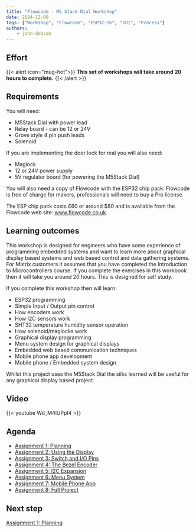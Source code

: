 ```yaml
---
title: "Flowcode - M5 Stack Dial Workshop"
date: 2024-12-09
tags: ["Workshop", "Flowcode", "ESP32-S6", "GUI", "Process"]
authors:
    - john-dobson
---
```




## Effort

{{< alert icon="mug-hot">}}
**This set of workshops will take around 20 hours to complete.**
{{< /alert >}}

## Requirements

You will need:
- M5Stack Dial with power lead
- Relay board - can be 12 or 24V
- Grove style 4 pin push leads
- Solenoid


If you are implementing the door lock for real you will also need:
- Maglock
- 12 or 24V power supply
- 5V regulator board (for powering the M5Stack Dial)

You will also need a copy of Flowcode with the ESP32 chip
pack. Flowcode is free of charge for makers, professionals will
need to buy a Pro license.

The ESP chip pack costs £60 or around $80 and is available
from the Flowcode web site: www.flowcode.co.uk.

## Learning outcomes

This workshop is designed for engineers who have some
experience of programming embedded systems and want to
learn more about graphical display based systems and web
based control and data gathering systems.
For Matrix customers it assumes that you have completed the
Introduction to Microcontrollers course.
If you complete the exercises in this workbook then it will take
you around 20 hours. This is designed for self study.

If you complete this workshop then will learn:
- ESP32 programming
- Simple Input / Output pin control
- How encoders work
- How I2C sensors work
- SHT32 temperature humidity sensor operation
- How solenoid/maglocks work
- Graphical display programming
- Menu system design for graphical displays
- Embedded web based communication techniques
- Mobile phone app development
- Mobile phone / Embedded system design

Whilst this project uses the M5Stack Dial the silks learned will
be useful for any graphical display based project.

## Video

{{< youtube Wd_M4lUPpI4 >}}

## Agenda

- [Assignment 1: Planning](01-planning)
- [Assignment 2: Using the Display](02-using-the-display)
- [Assignment 3: Switch and I/O Pins](03-switch-io-pins)
- [Assignment 4: The Bezel Encoder](04-the-bezel-encoder)
- [Assignment 5: I2C Expansion](05-i2c-expansion)
- [Assignment 6: Menu System](06-menu-system)
- [Assignment 7: Mobile Phone App](07-mobile-phone-app)
- [Assignment 8: Full Project](08-full-project)


## Next step

[Assignment 1: Planning](01-planning)
